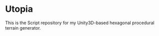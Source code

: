 # Utopia
This is the Script repository for my Unity3D-based hexagonal procedural terrain generator.
